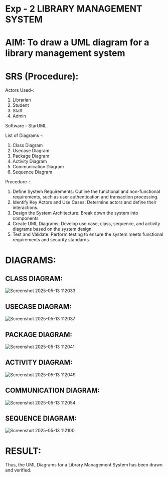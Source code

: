 # Exp - 2 LIBRARY MANAGEMENT SYSTEM

# AIM: To draw a UML diagram for a library management system

# SRS (Procedure):
Actors Used-:
1) Librarian
2) Student
3) Staff
4) Admin

Software - StarUML

List of Diagrams -:
1) Class Diagram
2) Usecase Diagram
3) Package Diagram
4) Activity Diagram
5) Communication Diagram
6) Sequence Diagram

Procedure-:
1. Define System Requirements: Outline the functional and non-functional requirements, such as user authentication and transaction processing.
2. Identify Key Actors and Use Cases: Determine actors and define their interactions.
3. Design the System Architecture: Break down the system into components
4. Create UML Diagrams: Develop use case, class, sequence, and activity diagrams based on the system design.
5. Test and Validate: Perform testing to ensure the system meets functional requirements and security standards.


# DIAGRAMS:
## CLASS DIAGRAM:
![Screenshot 2025-05-13 112033](https://github.com/user-attachments/assets/d2d4949c-2303-4c37-b50b-af72d4df7bd0)




## USECASE DIAGRAM:
![Screenshot 2025-05-13 112037](https://github.com/user-attachments/assets/eeed53d8-56de-4ce2-bbf0-857f47d6bf2d)



## PACKAGE DIAGRAM:

![Screenshot 2025-05-13 112041](https://github.com/user-attachments/assets/1f2c413d-e9a7-413e-a3a5-b38d1720c314)


## ACTIVITY DIAGRAM:


![Screenshot 2025-05-13 112049](https://github.com/user-attachments/assets/acbeac6b-db60-4195-9e00-6647e9e5fcd9)



## COMMUNICATION DIAGRAM:

![Screenshot 2025-05-13 112054](https://github.com/user-attachments/assets/de4c7160-fa8a-4897-ab49-a6331ad00daf)



## SEQUENCE DIAGRAM:


![Screenshot 2025-05-13 112100](https://github.com/user-attachments/assets/ef6264f6-5d25-4278-b1ba-42d4f1f23f3d)

# RESULT:
Thus, the UML Diagrams for a Library Management System has been drawn and verified.
